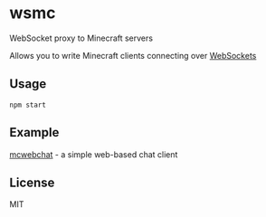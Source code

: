 # wsmc

WebSocket proxy to Minecraft servers

Allows you to write Minecraft clients connecting over [WebSockets](http://www.websocket.org/)

## Usage

`npm start`

## Example

[mcwebchat](https://github.com/deathcap/wsmc/tree/master/examples/mcwebchat) - a simple web-based chat client

## License

MIT
